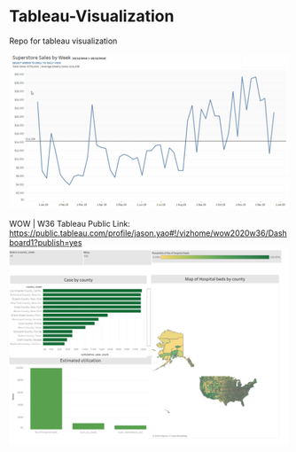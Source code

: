 # Tableau-Visualization
Repo for tableau visualization


<img src="https://github.com/JasonYao3/Tableau-Visualization/blob/master/Workout_Wednesday/Week%2019/WOW%20Week19.gif" >

WOW | W36 
Tableau Public Link: https://public.tableau.com/profile/jason.yao#!/vizhome/wow2020w36/Dashboard1?publish=yes
<img src="https://github.com/JasonYao3/Tableau-Visualization/blob/master/WOW/WOW%20W36.png" >
